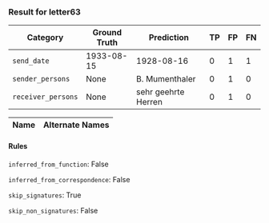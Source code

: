 ### Result for letter63
| Category          | Ground Truth | Prediction | TP | FP | FN |
|------------------|--------------|------------|----|----|----|
| `send_date`        | 1933-08-15 | 1928-08-16 | 0 | 1 | 1 |
| `sender_persons`  | None | B. Mumenthaler | 0 | 1 | 0 |
| `receiver_persons` | None | sehr geehrte Herren | 0 | 1 | 0 |

| Name | Alternate Names |
| --- | --- |

#### Rules
`inferred_from_function`: False

`inferred_from_correspondence`: False

`skip_signatures`: True

`skip_non_signatures`: False

